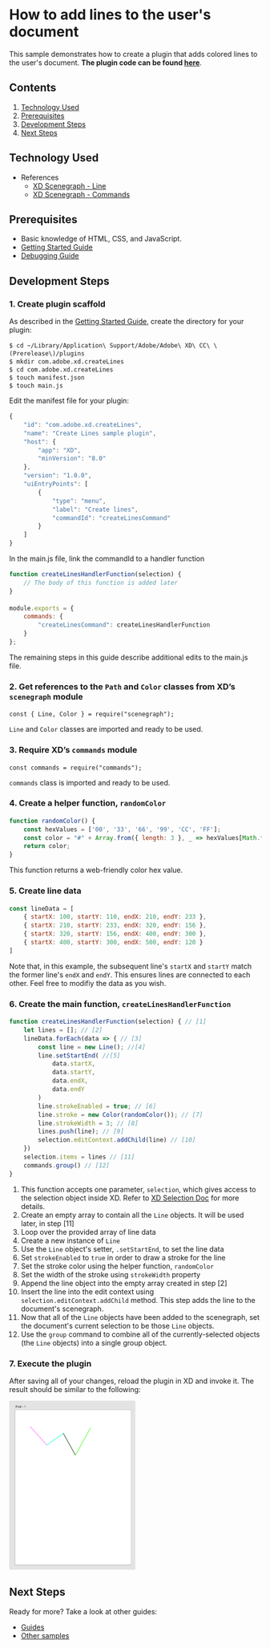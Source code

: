 # How to add lines to the user's document

This sample demonstrates how to create a plugin that adds colored lines to the user's document. **The plugin code can be found [here](https://github.com/AdobeXD/Plugin-Samples/tree/master/how-to-draw-lines)**.

<!-- Image or GIF if necessary -->
<!-- ![PLUGINNAME]() -->

<!-- doctoc command config: -->
<!-- $ doctoc ./readme.md --title "## Contents" --entryprefix 1. --gitlab --maxlevel 2 -->

<!-- START doctoc generated TOC please keep comment here to allow auto update -->
<!-- DON'T EDIT THIS SECTION, INSTEAD RE-RUN doctoc TO UPDATE -->
## Contents

1. [Technology Used](#technology-used)
1. [Prerequisites](#prerequisites)
1. [Development Steps](#development-steps)
1. [Next Steps](#next-steps)

<!-- END doctoc generated TOC please keep comment here to allow auto update -->

## Technology Used
- References
    - [XD Scenegraph - Line](/reference/scenegraph.md#Line)
    - [XD Scenegraph - Commands](/reference/commands.md)

## Prerequisites
- Basic knowledge of HTML, CSS, and JavaScript.
- [Getting Started Guide](/guides/getting-started-guide)
- [Debugging Guide](/guides/debugging-guide)

## Development Steps

### 1.  Create plugin scaffold

As described in the [Getting Started Guide](/guides/getting-started-guide), create the directory for your plugin:

```
$ cd ~/Library/Application\ Support/Adobe/Adobe\ XD\ CC\ \(Prerelease\)/plugins
$ mkdir com.adobe.xd.createLines
$ cd com.adobe.xd.createLines
$ touch manifest.json
$ touch main.js
```

Edit the manifest file for your plugin:

```js
{
    "id": "com.adobe.xd.createLines",
    "name": "Create Lines sample plugin",
    "host": {
        "app": "XD",
        "minVersion": "8.0"
    },
    "version": "1.0.0",
    "uiEntryPoints": [
        {
            "type": "menu",
            "label": "Create lines",
            "commandId": "createLinesCommand"
        }
    ]
}
```

In the main.js file, link the commandId to a handler function

```js
function createLinesHandlerFunction(selection) {
    // The body of this function is added later
}

module.exports = {
    commands: {
        "createLinesCommand": createLinesHandlerFunction
    }
};
```

The remaining steps in this guide describe additional edits to the main.js file.

### 2.  Get references to the `Path` and `Color` classes from XD’s `scenegraph` module
```
const { Line, Color } = require("scenegraph");
```
`Line` and `Color` classes are imported and ready to be used.

### 3.  Require XD’s `commands` module
```
const commands = require("commands");
```
`commands` class is imported and ready to be used.

### 4. Create a helper function, `randomColor`
```js
function randomColor() {
    const hexValues = ['00', '33', '66', '99', 'CC', 'FF'];
    const color = "#" + Array.from({ length: 3 }, _ => hexValues[Math.floor(Math.random() * hexValues.length)]).join("");
    return color;
}
```
This function returns a web-friendly color hex value.

### 5. Create line data
```js
const lineData = [
    { startX: 100, startY: 110, endX: 210, endY: 233 },
    { startX: 210, startY: 233, endX: 320, endY: 156 },
    { startX: 320, startY: 156, endX: 400, endY: 300 },
    { startX: 400, startY: 300, endX: 500, endY: 120 }
]
```
Note that, in this example, the subsequent line's `startX` and `startY` match the former line's `endX` and `endY`. This ensures lines are connected to each other. Feel free to modifiy the data as you wish.

### 6. Create the main function, `createLinesHandlerFunction`
```js
function createLinesHandlerFunction(selection) { // [1]
    let lines = []; // [2]
    lineData.forEach(data => { // [3]
        const line = new Line(); //[4]
        line.setStartEnd( //[5]
            data.startX,
            data.startY,
            data.endX,
            data.endY
        )
        line.strokeEnabled = true; // [6]
        line.stroke = new Color(randomColor()); // [7]
        line.strokeWidth = 3; // [8]
        lines.push(line); // [9]
        selection.editContext.addChild(line) // [10]
    })
    selection.items = lines // [11]
    commands.group() // [12]
}
```
1. This function accepts one parameter, `selection`, which gives access to the selection object inside XD. Refer to [XD Selection Doc](/reference/selection.md) for more details.
2. Create an empty array to contain all the `Line` objects.  It will be used later, in step [11]
3. Loop over the provided array of line data
4. Create a new instance of `Line`
5. Use the `Line` object's setter, `.setStartEnd`, to set the line data
6. Set `strokeEnabled` to `true` in order to draw a stroke for the line
7. Set the stroke color using the helper function, `randomColor`
8. Set the width of the stroke using `strokeWidth` property
9. Append the line object into the empty array created in step [2]
10. Insert the line into the edit context using `selection.editContext.addChild` method.  This step adds the line to the document's scenegraph.
11. Now that all of the `Line` objects have been added to the scenegraph, set the document's current selection to be those `Line` objects.
12. Use the `group` command to combine all of the currently-selected objects (the `Line` objects) into a single group object.

### 7. Execute the plugin

After saving all of your changes, reload the plugin in XD and invoke it.  The result should be similar to the following:

<img src="/images/readme-assets/lines.png" width="50%" height="50%">

## Next Steps

Ready for more? Take a look at other guides:

- [Guides](/guides)
- [Other samples](https://github.com/AdobeXD/Plugin-Samples)